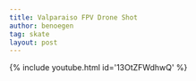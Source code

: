```yaml
---
title: Valparaiso FPV Drone Shot
author: benoegen
tag: skate
layout: post
---
```

{% include youtube.html id='13OtZFWdhwQ' %}